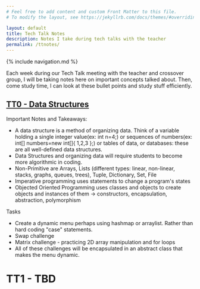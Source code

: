 ```yaml
---
# Feel free to add content and custom Front Matter to this file.
# To modify the layout, see https://jekyllrb.com/docs/themes/#overriding-theme-defaults

layout: default
title: Tech Talk Notes
description: Notes I take during tech talks with the teacher
permalink: /ttnotes/
---
```


{% include navigation.md %}

Each week during our Tech Talk meeting with the teacher and crossover group, I will be taking notes here on important concepts talked about. Then, come study time, I can look at these bullet points and study stuff efficiently.

## [TT0 - Data Structures](https://github.com/nighthawkcoders/nighthawk_csa/wiki/Tri-3:-Tech-Talk-0---Data-Structures)
Important Notes and Takeaways:
* A data structure is a method of organizing data. Think of a variable holding a single integer value(ex: int n=4;) or sequences of numbers(ex: int[] numbers=new int[]{ 1,2,3 };) or tables of data, or databases: these are all well-defined data structures.
* Data Structures and organizing data will require students to become more algorithmic in coding.
* Non-Primitive are Arrays, Lists (different types: linear, non-linear, stacks, graphs, queues, trees), Tuple, Dictionary, Set, File
* Imperative programming uses statements to change a program's states
* Objected Oriented Programming uses classes and objects to create objects and instances of them -> constructors, encapsulation, abstraction, polymorphism

Tasks
* Create a dynamic menu perhaps using hashmap or arraylist. Rather than hard coding "case" statements.
* Swap challenge
* Matrix challenge - practicing 2D array manipulation and for loops
* All of these challenges will be encapsulated in an abstract class that makes the menu dynamic.
 
# TT1 - TBD